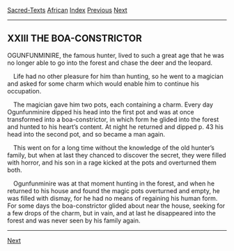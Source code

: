 [Sacred-Texts](../../index) [African](../index) [Index](index) [Previous](yl24) [Next](yl26)

------------------------------------------------------------------------

## XXIII THE BOA-CONSTRICTOR

O<span class="small">GUNFUNMINIRE</span>, the famous hunter, lived to
such a great age that he was no longer able to go into the forest and
chase the deer and the leopard.

 Life had no other pleasure for him than hunting, so he went to a
magician and asked for some charm which would enable him to continue his
occupation.

 The magician gave him two pots, each containing a charm. Every day
Ogunfunminire dipped his head into the first pot and was at once
transformed into a boa-constrictor, in which form he glided into the
forest and hunted to his heart’s content. At night he returned and
dipped <span id="page_43">p. 43</span> his head into the second pot, and
so became a man again.

 This went on for a long time without the knowledge of the old hunter’s
family, but when at last they chanced to discover the secret, they were
filled with horror, and his son in a rage kicked at the pots and
overturned them both.

 Ogunfunminire was at that moment hunting in the forest, and when he
returned to his house and found the magic pots overturned and empty, he
was filled with dismay, for he had no means of regaining his human form.
For some days the boa-constrictor glided about near the house, seeking
for a few drops of the charm, but in vain, and at last he disappeared
into the forest and was never seen by his family again.

------------------------------------------------------------------------

[Next](yl26)
